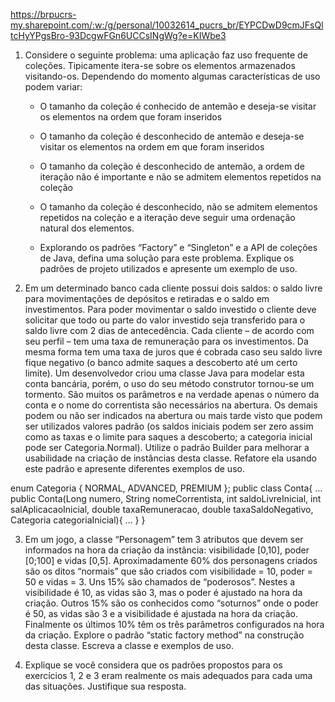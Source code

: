 https://brpucrs-my.sharepoint.com/:w:/g/personal/10032614_pucrs_br/EYPCDwD9cmJFsQltcHyYPgsBro-93DcgwFGn6UCCsINgWg?e=KIWbe3

1) Considere o seguinte problema: uma aplicação faz uso frequente de coleções. Tipicamente itera-se sobre os elementos armazenados visitando-os. Dependendo do momento algumas características de uso podem variar:

    - O tamanho da coleção é conhecido de antemão e deseja-se visitar os elementos na ordem que foram inseridos

    - O tamanho da coleção é desconhecido de antemão e deseja-se visitar os elementos na ordem em que foram inseridos

    - O tamanho da coleção é desconhecido de antemão, a ordem de iteração não é importante e não se admitem elementos repetidos na coleção

    - O tamanho da coleção é desconhecido, não se admitem elementos repetidos na coleção e a iteração deve seguir uma ordenação natural dos elementos.

    - Explorando os padrões “Factory” e “Singleton” e a API de coleções de Java, defina uma solução para este problema. Explique os padrões de projeto utilizados e apresente um exemplo de uso.

2) Em um determinado banco cada cliente possui dois saldos: o saldo livre para movimentações de depósitos e retiradas e o saldo em investimentos. Para poder movimentar o saldo investido o cliente deve solicitar que todo ou parte do valor investido seja transferido para o saldo livre com 2 dias de antecedência. Cada cliente – de acordo com seu perfil – tem uma taxa de remuneração para os investimentos. Da mesma forma tem uma taxa de juros que é cobrada caso seu saldo livre fique negativo (o banco admite saques a descoberto até um certo limite). Um desenvolvedor criou uma classe Java para modelar esta conta bancária, porém, o uso do seu método construtor tornou-se um tormento. São muitos os parâmetros e na verdade apenas o número da conta e o nome do correntista são necessários na abertura. Os demais podem ou não ser indicados na abertura ou mais tarde visto que podem ser utilizados valores padrão (os saldos iniciais podem ser zero assim como as taxas e o limite para saques a descoberto; a categoria inicial pode ser Categoria.Normal). Utilize o padrão Builder para melhorar a usabilidade na criação de instâncias desta classe. Refatore ela usando este padrão e apresente diferentes exemplos de uso.

enum Categoria { NORMAL, ADVANCED, PREMIUM }; public class Conta{ ... public Conta(Long numero, String nomeCorrentista, int saldoLivreInicial, int salAplicacaoInicial, double taxaRemuneracao, double taxaSaldoNegativo, Categoria categoriaInicial){ ... } }

3) Em um jogo, a classe “Personagem” tem 3 atributos que devem ser informados na hora da criação da instância: visibilidade [0,10], poder [0;100] e vidas [0,5]. Aproximadamente 60% dos personagens criados são os ditos “normais” que são criados com visibilidade = 10, poder = 50 e vidas = 3. Uns 15% são chamados de “poderosos”. Nestes a visibilidade é 10, as vidas são 3, mas o poder é ajustado na hora da criação. Outros 15% são os conhecidos como “soturnos” onde o poder é 50, as vidas são 3 e a visibilidade é ajustada na hora da criação. Finalmente os últimos 10% têm os três parâmetros configurados na hora da criação. Explore o padrão “static factory method” na construção desta classe. Escreva a classe e exemplos de uso.

4) Explique se você considera que os padrões propostos para os exercícios 1, 2 e 3 eram realmente os mais adequados para cada uma das situações. Justifique sua resposta.
